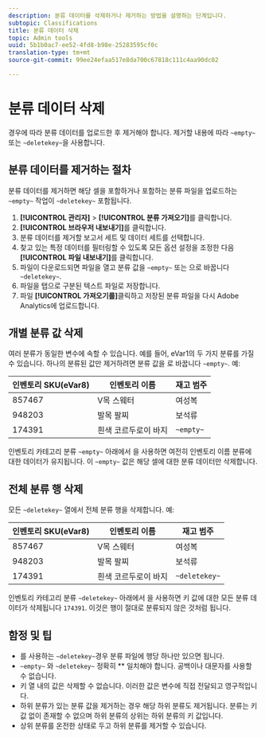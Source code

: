 ```yaml
---
description: 분류 데이터를 삭제하거나 제거하는 방법을 설명하는 단계입니다.
subtopic: Classifications
title: 분류 데이터 삭제
topic: Admin tools
uuid: 5b1b0ac7-ee52-4fd8-b98e-25283595cf0c
translation-type: tm+mt
source-git-commit: 99ee24efaa517e8da700c67818c111c4aa90dc02

---
```



# 분류 데이터 삭제

경우에 따라 분류 데이터를 업로드한 후 제거해야 합니다. 제거할 내용에 따라 `~empty~` 또는 `~deletekey~`을 사용합니다.

## 분류 데이터를 제거하는 절차

분류 데이터를 제거하면 해당 셀을 포함하거나 포함하는 분류 파일을 업로드하는 `~empty~` 작업이 `~deletekey~` 포함됩니다.

1. **[!UICONTROL 관리자]** &gt; **[!UICONTROL 분류 가져오기]**&#x200B;를 클릭합니다.
1. **[!UICONTROL 브라우저 내보내기]**&#x200B;를 클릭합니다.
1. 분류 데이터를 제거할 보고서 세트 및 데이터 세트를 선택합니다.
1. 찾고 있는 특정 데이터를 필터링할 수 있도록 모든 옵션 설정을 조정한 다음 **[!UICONTROL 파일 내보내기]**&#x200B;를 클릭합니다.
1. 파일이 다운로드되면 파일을 열고 분류 값을 `~empty~` 또는 으로 바꿉니다 `~deletekey~`.
1. 파일을 탭으로 구분된 텍스트 파일로 저장합니다.
1. 파일 **[!UICONTROL 가져오기를]**&#x200B;클릭하고 저장된 분류 파일을 다시 Adobe Analytics에 업로드합니다.

## 개별 분류 값 삭제

여러 분류가 동일한 변수에 속할 수 있습니다. 예를 들어, eVar1의 두 가지 분류를 가질 수 있습니다. 하나의 분류된 값만 제거하려면 분류 값을 로 바꿉니다 `~empty~`. 예:

| 인벤토리 SKU(eVar8) | 인벤토리 이름 | 재고 범주 |
| --- | --- | --- |
| 857467 | V목 스웨터 | 여성복 |
| 948203 | 발목 팔찌 | 보석류 |
| 174391 | 흰색 코르두로이 바지 | `~empty~` |

인벤토리 카테고리 분류 `~empty~` 아래에서 을 사용하면 여전히 인벤토리 이름 분류에 대한 데이터가 유지됩니다. 이 `~empty~` 값은 해당 셀에 대한 분류 데이터만 삭제합니다.

## 전체 분류 행 삭제

모든 `~deletekey~` 열에서 전체 분류 행을 삭제합니다. 예:

| 인벤토리 SKU(eVar8) | 인벤토리 이름 | 재고 범주 |
| --- | --- | --- |
| 857467 | V목 스웨터 | 여성복 |
| 948203 | 발목 팔찌 | 보석류 |
| 174391 | 흰색 코르두로이 바지 | `~deletekey~` |

인벤토리 카테고리 분류 `~deletekey~` 아래에서 을 사용하면 키 값에 대한 모든 분류 데이터가 삭제됩니다 `174391`. 이것은 행이 절대로 분류되지 않은 것처럼 됩니다.

## 함정 및 팁

* 를 사용하는 `~deletekey~`경우 분류 파일에 행당 하나만 있으면 됩니다.
* `~empty~` 와 `~deletekey~` 정확히 ** 일치해야 합니다. 공백이나 대문자를 사용할 수 없습니다.
* 키 열 내의 값은 삭제할 수 없습니다. 이러한 값은 변수에 직접 전달되고 영구적입니다.
* 하위 분류가 있는 분류 값을 제거하는 경우 해당 하위 분류도 제거됩니다. 분류는 키 값 없이 존재할 수 없으며 하위 분류의 상위는 하위 분류의 키 값입니다.
* 상위 분류를 온전한 상태로 두고 하위 분류를 제거할 수 있습니다.
